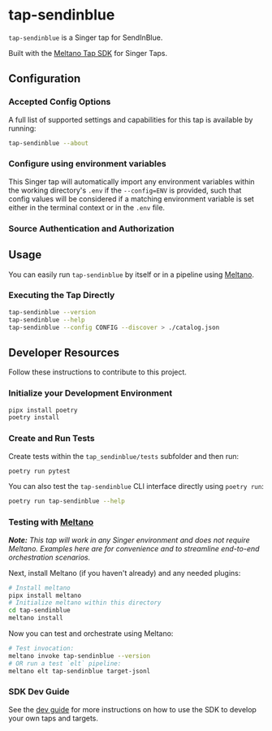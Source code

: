 # tap-sendinblue

`tap-sendinblue` is a Singer tap for SendInBlue.

Built with the [Meltano Tap SDK](https://sdk.meltano.com) for Singer Taps.

<!--

Developer TODO: Update the below as needed to correctly describe the install procedure. For instance, if you do not have a PyPi repo, or if you want users to directly install from your git repo, you can modify this step as appropriate.

## Installation

Install from PyPi:

```bash
pipx install tap-sendinblue
```

Install from GitHub:

```bash
pipx install git+https://github.com/ORG_NAME/tap-sendinblue.git@main
```

-->

## Configuration

### Accepted Config Options

<!--
Developer TODO: Provide a list of config options accepted by the tap.

This section can be created by copy-pasting the CLI output from:

```
tap-sendinblue --about --format=markdown
```
-->

A full list of supported settings and capabilities for this
tap is available by running:

```bash
tap-sendinblue --about
```

### Configure using environment variables

This Singer tap will automatically import any environment variables within the working directory's
`.env` if the `--config=ENV` is provided, such that config values will be considered if a matching
environment variable is set either in the terminal context or in the `.env` file.

### Source Authentication and Authorization

<!--
Developer TODO: If your tap requires special access on the source system, or any special authentication requirements, provide those here.
-->

## Usage

You can easily run `tap-sendinblue` by itself or in a pipeline using [Meltano](https://meltano.com/).

### Executing the Tap Directly

```bash
tap-sendinblue --version
tap-sendinblue --help
tap-sendinblue --config CONFIG --discover > ./catalog.json
```

## Developer Resources

Follow these instructions to contribute to this project.

### Initialize your Development Environment

```bash
pipx install poetry
poetry install
```

### Create and Run Tests

Create tests within the `tap_sendinblue/tests` subfolder and
  then run:

```bash
poetry run pytest
```

You can also test the `tap-sendinblue` CLI interface directly using `poetry run`:

```bash
poetry run tap-sendinblue --help
```

### Testing with [Meltano](https://www.meltano.com)

_**Note:** This tap will work in any Singer environment and does not require Meltano.
Examples here are for convenience and to streamline end-to-end orchestration scenarios._

<!--
Developer TODO:
Your project comes with a custom `meltano.yml` project file already created. Open the `meltano.yml` and follow any "TODO" items listed in
the file.
-->

Next, install Meltano (if you haven't already) and any needed plugins:

```bash
# Install meltano
pipx install meltano
# Initialize meltano within this directory
cd tap-sendinblue
meltano install
```

Now you can test and orchestrate using Meltano:

```bash
# Test invocation:
meltano invoke tap-sendinblue --version
# OR run a test `elt` pipeline:
meltano elt tap-sendinblue target-jsonl
```

### SDK Dev Guide

See the [dev guide](https://sdk.meltano.com/en/latest/dev_guide.html) for more instructions on how to use the SDK to
develop your own taps and targets.
